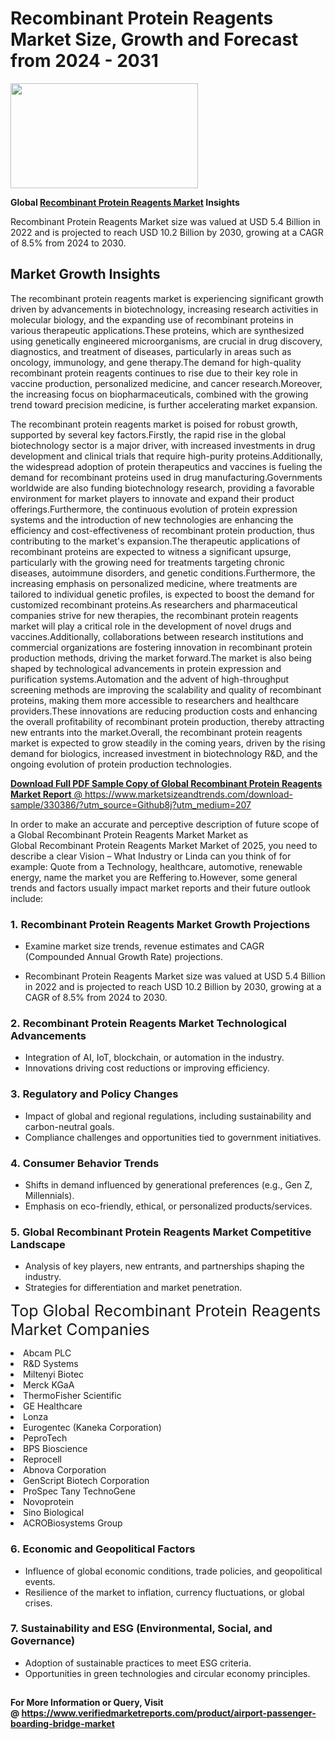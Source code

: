 <H1>Recombinant Protein Reagents Market Size, Growth and Forecast from 2024 - 2031</H1><img class="aligncenter size-medium wp-image-584254" src="https://thirdeyenews.in/wp-content/uploads/2024/09/Global-Market-Research-300x168.jpeg" alt="" width="300" height="168" /><p><strong>Global&nbsp;<a href="https://www.marketsizeandtrends.com/download-sample/330386/?utm_source=Github8j?utm_medium=207">Recombinant Protein Reagents Market</a> Insights</strong></p><p>Recombinant Protein Reagents Market size was valued at USD 5.4 Billion in 2022 and is projected to reach USD 10.2 Billion by 2030, growing at a CAGR of 8.5% from 2024 to 2030.</p><p><h2>Market Growth Insights</h2> <p>The recombinant protein reagents market is experiencing significant growth driven by advancements in biotechnology, increasing research activities in molecular biology, and the expanding use of recombinant proteins in various therapeutic applications.These proteins, which are synthesized using genetically engineered microorganisms, are crucial in drug discovery, diagnostics, and treatment of diseases, particularly in areas such as oncology, immunology, and gene therapy.The demand for high-quality recombinant protein reagents continues to rise due to their key role in vaccine production, personalized medicine, and cancer research.Moreover, the increasing focus on biopharmaceuticals, combined with the growing trend toward precision medicine, is further accelerating market expansion.</p> <p><a href="#"></a></p> <p>The recombinant protein reagents market is poised for robust growth, supported by several key factors.Firstly, the rapid rise in the global biotechnology sector is a major driver, with increased investments in drug development and clinical trials that require high-purity proteins.Additionally, the widespread adoption of protein therapeutics and vaccines is fueling the demand for recombinant proteins used in drug manufacturing.Governments worldwide are also funding biotechnology research, providing a favorable environment for market players to innovate and expand their product offerings.Furthermore, the continuous evolution of protein expression systems and the introduction of new technologies are enhancing the efficiency and cost-effectiveness of recombinant protein production, thus contributing to the market's expansion.The therapeutic applications of recombinant proteins are expected to witness a significant upsurge, particularly with the growing need for treatments targeting chronic diseases, autoimmune disorders, and genetic conditions.Furthermore, the increasing emphasis on personalized medicine, where treatments are tailored to individual genetic profiles, is expected to boost the demand for customized recombinant proteins.As researchers and pharmaceutical companies strive for new therapies, the recombinant protein reagents market will play a critical role in the development of novel drugs and vaccines.Additionally, collaborations between research institutions and commercial organizations are fostering innovation in recombinant protein production methods, driving the market forward.The market is also being shaped by technological advancements in protein expression and purification systems.Automation and the advent of high-throughput screening methods are improving the scalability and quality of recombinant proteins, making them more accessible to researchers and healthcare providers.These innovations are reducing production costs and enhancing the overall profitability of recombinant protein production, thereby attracting new entrants into the market.Overall, the recombinant protein reagents market is expected to grow steadily in the coming years, driven by the rising demand for biologics, increased investment in biotechnology R&D, and the ongoing evolution of protein production technologies.<p><a href="#"></p><p><span class=""><strong>Download Full PDF Sample Copy of Global Recombinant Protein Reagents Market Report</strong> @ <a href="https://www.marketsizeandtrends.com/download-sample/330386/?utm_source=Github8j?utm_medium=207" target="_blank">https://www.marketsizeandtrends.com/download-sample/330386/?utm_source=Github8j?utm_medium=207</a></span></p><p>In order to make an accurate and perceptive description of future scope of a Global&nbsp;Recombinant Protein Reagents Market Market as Global&nbsp;Recombinant Protein Reagents Market Market of 2025, you need to describe a clear Vision &ndash; What Industry or Linda can you think of for example: Quote from a Technology, healthcare, automotive, renewable energy, name the market you are Reffering to.However, some general trends and factors usually impact market reports and their future outlook include:</p><h3>1.&nbsp;<strong>Recombinant Protein Reagents Market Growth Projections</strong></h3><ul><li>Examine market size trends, revenue estimates and CAGR (Compounded Annual Growth Rate) projections.</li><li><p>Recombinant Protein Reagents Market size was valued at USD 5.4 Billion in 2022 and is projected to reach USD 10.2 Billion by 2030, growing at a CAGR of 8.5% from 2024 to 2030.</p></li></ul><h3>2.&nbsp;<strong>Recombinant Protein Reagents Market Technological Advancements</strong></h3><ul><li>Integration of AI, IoT, blockchain, or automation in the industry.</li><li>Innovations driving cost reductions or improving efficiency.</li></ul><h3>3.&nbsp;<strong>Regulatory and Policy Changes</strong></h3><ul><li>Impact of global and regional regulations, including sustainability and carbon-neutral goals.</li><li>Compliance challenges and opportunities tied to government initiatives.</li></ul><h3>4.&nbsp;<strong>Consumer Behavior Trends</strong></h3><ul><li>Shifts in demand influenced by generational preferences (e.g., Gen Z, Millennials).</li><li>Emphasis on eco-friendly, ethical, or personalized products/services.</li></ul><h3>5.&nbsp;<strong>Global Recombinant Protein Reagents Market Competitive Landscape</strong></h3><ul><li>Analysis of key players, new entrants, and partnerships shaping the industry.</li><li>Strategies for differentiation and market penetration.</li></ul><p data-pm-slice="1 1 []"><span style="color: inherit; font-family: inherit; font-size: 25px;">Top Global Recombinant Protein Reagents Market Companies</span></p><div class="" data-test-id=""><p><li>Abcam PLC</li><li> R&D Systems</li><li> Miltenyi Biotec</li><li> Merck KGaA</li><li> ThermoFisher Scientific</li><li> GE Healthcare</li><li> Lonza</li><li> Eurogentec (Kaneka Corporation)</li><li> PeproTech</li><li> BPS Bioscience</li><li> Reprocell</li><li> Abnova Corporation</li><li> GenScript Biotech Corporation</li><li> ProSpec Tany TechnoGene</li><li> Novoprotein</li><li> Sino Biological</li><li> ACROBiosystems Group</li></p></div><h3>6.&nbsp;<strong>Economic and Geopolitical Factors</strong></h3><ul><li>Influence of global economic conditions, trade policies, and geopolitical events.</li><li>Resilience of the market to inflation, currency fluctuations, or global crises.</li></ul><h3>7.&nbsp;<strong>Sustainability and ESG (Environmental, Social, and Governance)</strong></h3><ul><li>Adoption of sustainable practices to meet ESG criteria.</li><li>Opportunities in green technologies and circular economy principles.</li></ul><h2><strong style="font-size: 14px;">For More Information or Query, Visit @&nbsp;</strong><a style="background-color: #ffffff; font-size: 14px;" href="https://www.marketsizeandtrends.com/report/recombinant-protein-reagents-market/" target="_blank">https://www.verifiedmarketreports.com/product/airport-passenger-boarding-bridge-market</a></h2>